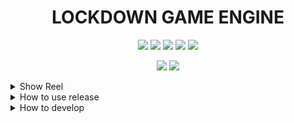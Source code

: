 <h1 align='center'>
  LOCKDOWN GAME ENGINE
</h1>

<p align='center'>
  <img src="https://github.com/qualia91/lockdown_game_engine/workflows/Lockdown%20Game%20Engine/badge.svg"/>
  <img src="https://img.shields.io/badge/License-MIT-blue.svg"/>
  <img src="https://img.shields.io/github/release/qualia91/lockdown_game_engine.svg"/>
  <img src="https://img.shields.io/github/downloads/qualia91/lockdown_game_engine/total.svg"/>
  <img src="https://badgen.net/badge/Open%20Source%20%3F/Yes%21/blue?icon=github)](https://github.com/Naereen/badges/"/>
</p>

<p align='center'>
  <img src="https://img.shields.io/badge/Java-00ADD8?logo=java&logoColor=white" />
  <img src="https://img.shields.io/badge/Lua-00ADD8?logo=lua&logoColor=white" />
</p>

<details>
  <summary>Show Reel</summary>
  
  <p align='center'>
  <a href="https://www.youtube.com/channel/UCVmjxCnecANeiA-qFCO5DaA">
    <img src="https://img.shields.io/badge/SHOWREEL-%230077B5.svg?&style=for-the-badge&logo=youtube&logoColor=white" />       
  </a>&nbsp;&nbsp;
</p>


![Show Reel](images/titleScreen.png?raw=true)
![Infinite Terrain Generation](images/boidsStill.png?raw=true)
![Infinite Terrain Generation](images/instanceStill.png?raw=true)

</details>


<details>
  <summary>How to use release</summary>
  
The release is a runnable jar file that takes in one input, a lua file to be run.

A framework example is provided in:

git clone https://github.com/qualia91/com.boc_dev.lge_lua_front_end

The file in this repo called game_scene.lua is the one that can be provided as a command line input, like:

```
java -jar .\lockdown_game_engine-1.0.0.jar <PATH_TO_REPO>/com.boc_dev.lge_lua_front_end/game_scene.lua
```

<h1 align='center'>Game Model</h1>
<details><summary>Components</summary>
<h2>ParticleSpring (Not Renderable)</h2>
<p><b>Description:</b> </i></p>
<p><b>Class:</b> com.boc_dev.lge_model.generated.components.ParticleSpring.java</p>
<p><b>Fields:</b></p>
<ol><li><p>dampingConstant (<i>float</i>): </p></li><li><p>springConstant (<i>float</i>): </p></li><li><p>restLength (<i>float</i>): </p></li></ol>
<h2>Pickable (Renderable)</h2>
<p><b>Description:</b> </i></p>
<p><b>Class:</b> com.boc_dev.lge_model.generated.components.Pickable.java</p>
<p><b>Fields:</b></p>
<ol><li><p>active (<i>boolean</i>): </p></li></ol>
<h2>List (Not Renderable)</h2>
<p><b>Description:</b> </i></p>
<p><b>Class:</b> com.boc_dev.lge_model.generated.components.List.java</p>
<p><b>Fields:</b></p>
<ol><li><p>spacerZ (<i>float</i>): space each object is from the next one in the z axis</p></li><li><p>indentZ (<i>float</i>): indent of a sub list in the z axis</p></li><li><p>spacerY (<i>float</i>): space each object is from the next one in the y axis</p></li><li><p>indentY (<i>float</i>): indent of a sub list in the y axis</p></li></ol>
<h2>Button (Not Renderable)</h2>
<p><b>Description:</b> </i></p>
<p><b>Class:</b> com.boc_dev.lge_model.generated.components.Button.java</p>
<p><b>Fields:</b></p>
<ol><li><p>functionName (<i>String</i>): this will be the name of what function is activated when this button is pressed</p></li><li><p>active (<i>boolean</i>): </p></li></ol>
<h2>Timer (Not Renderable)</h2>
<p><b>Description:</b> </i></p>
<p><b>Class:</b> com.boc_dev.lge_model.generated.components.Timer.java</p>
<p><b>Fields:</b></p>
<ol><li><p>active (<i>boolean</i>): </p></li><li><p>timeoutFlag (<i>boolean</i>): </p></li><li><p>functionName (<i>String</i>): this will be the name of what function is ativated when this timer runs out</p></li><li><p>timeoutLength (<i>long</i>): </p></li><li><p>repeate (<i>boolean</i>): </p></li><li><p>startFrame (<i>long</i>): </p></li></ol>
<h2>MarchingCubeGeneration (Not Renderable)</h2>
<p><b>Description:</b> </i></p>
<p><b>Class:</b> com.boc_dev.lge_model.generated.components.MarchingCubeGeneration.java</p>
<p><b>Fields:</b></p>
<ol><li><p>materialID (<i>UUID</i>): </p></li><li><p>chunkSize (<i>int</i>): </p></li><li><p>generationRange (<i>int</i>): </p></li></ol>
<h2>SelectedItems (Not Renderable)</h2>
<p><b>Description:</b> </i></p>
<p><b>Class:</b> com.boc_dev.lge_model.generated.components.SelectedItems.java</p>
<p><b>Fields:</b></p>
<ol><li><p>pickingHappened (<i>boolean</i>): Flag to tell selection system that a picking event occured and selection needs to clear and update</p></li></ol>
<h2>Mesh (Renderable)</h2>
<p><b>Description:</b> </i></p>
<p><b>Class:</b> com.boc_dev.lge_model.generated.components.Mesh.java</p>
<p><b>Fields:</b></p>
<ol><li><p>vertexPositions (<i>com.boc_dev.maths.objects.vector.Vec3f[]</i>): </p></li><li><p>materialID (<i>UUID</i>): </p></li><li><p>index (<i>com.boc_dev.maths.objects.vector.Vec3i</i>): </p></li></ol>
<h2>TerrainGeneration (Not Renderable)</h2>
<p><b>Description:</b> </i></p>
<p><b>Class:</b> com.boc_dev.lge_model.generated.components.TerrainGeneration.java</p>
<p><b>Fields:</b></p>
<ol><li><p>octaves (<i>int</i>): </p></li><li><p>segmentSize (<i>int</i>): </p></li><li><p>lacunarity (<i>float</i>): </p></li><li><p>materialID (<i>UUID</i>): </p></li><li><p>amplitude (<i>int</i>): </p></li><li><p>chunkSize (<i>int</i>): </p></li><li><p>cellSpace (<i>int</i>): </p></li><li><p>generationRange (<i>int</i>): </p></li></ol>
<h2>Light (Renderable)</h2>
<p><b>Description:</b> Component that gets affected by the rigid body system. It must be under a transform, and thats the one that gets transformed.</i></p>
<p><b>Class:</b> com.boc_dev.lge_model.generated.components.Light.java</p>
<p><b>Fields:</b></p>
<ol><li><p>attenuationExponent (<i>float</i>): </p></li><li><p>coneAngle (<i>float</i>): </p></li><li><p>attenuationLinear (<i>float</i>): </p></li><li><p>attenuationConstant (<i>float</i>): </p></li><li><p>colour (<i>com.boc_dev.maths.objects.vector.Vec3f</i>): </p></li><li><p>lightingType (<i>LightingType</i>): light type</p></li><li><p>direction (<i>com.boc_dev.maths.objects.vector.Vec3f</i>): </p></li><li><p>intensity (<i>float</i>): </p></li></ol>
<h2>NormalMap (Renderable)</h2>
<p><b>Description:</b> </i></p>
<p><b>Class:</b> com.boc_dev.lge_model.generated.components.NormalMap.java</p>
<p><b>Fields:</b></p>
<ol><li><p>path (<i>String</i>): </p></li></ol>
<h2>Collision (Not Renderable)</h2>
<p><b>Description:</b> </i></p>
<p><b>Class:</b> com.boc_dev.lge_model.generated.components.Collision.java</p>
<p><b>Fields:</b></p>
<ol><li><p>collisionRestitution (<i>float</i>): </p></li></ol>
<h2>Transform (Not Renderable)</h2>
<p><b>Description:</b> Transform of an object. Will affect the objects underneath it.</i></p>
<p><b>Class:</b> com.boc_dev.lge_model.generated.components.Transform.java</p>
<p><b>Fields:</b></p>
<ol><li><p>scale (<i>com.boc_dev.maths.objects.vector.Vec3f</i>): scale component of transform</p></li><li><p>position (<i>com.boc_dev.maths.objects.vector.Vec3f</i>): positon component of transform</p></li><li><p>rotation (<i>com.boc_dev.maths.objects.QuaternionF</i>): rotation component of transform</p></li></ol>
<h2>ViscousDrag (Not Renderable)</h2>
<p><b>Description:</b> </i></p>
<p><b>Class:</b> com.boc_dev.lge_model.generated.components.ViscousDrag.java</p>
<p><b>Fields:</b></p>
<ol><li><p>coefficientOfDrag (<i>float</i>): </p></li></ol>
<h2>RigidBody (Not Renderable)</h2>
<p><b>Description:</b> Component that gets affected by the rigid body system. It must be under a transform, and thats the one that gets transformed.</i></p>
<p><b>Class:</b> com.boc_dev.lge_model.generated.components.RigidBody.java</p>
<p><b>Fields:</b></p>
<ol><li><p>mass (<i>double</i>): Mass in kg's of entity.</p></li><li><p>linearMomentum (<i>com.boc_dev.maths.objects.vector.Vec3d</i>): linearMomentum of entity.</p></li><li><p>rigidBodyType (<i>RigidBodyObjectType</i>): Type of rigid body.</p></li><li><p>angularMomentum (<i>com.boc_dev.maths.objects.vector.Vec3d</i>): angularMomentum of entity</p></li><li><p>dimensions (<i>com.boc_dev.maths.objects.vector.Vec3d</i>): Dimensions of entity.</p></li></ol>
<h2>Texture (Renderable)</h2>
<p><b>Description:</b> </i></p>
<p><b>Class:</b> com.boc_dev.lge_model.generated.components.Texture.java</p>
<p><b>Fields:</b></p>
<ol><li><p>path (<i>String</i>): </p></li></ol>
<h2>SkyBox (Renderable)</h2>
<p><b>Description:</b> Skybox used in scene.</i></p>
<p><b>Class:</b> com.boc_dev.lge_model.generated.components.SkyBox.java</p>
<p><b>Fields:</b></p>
<ol><li><p>skyboxType (<i>SkyboxType</i>): Type of geometry used to make sykbox. Can be CUBE or SPHERE</p></li><li><p>distance (<i>float</i>): Distance the skybox is rendered at</p></li><li><p>texture (<i>String</i>): Texture of the skybox</p></li></ol>
<h2>Controllable (Not Renderable)</h2>
<p><b>Description:</b> Object that enables user control to a transform it is under.</i></p>
<p><b>Class:</b> com.boc_dev.lge_model.generated.components.Controllable.java</p>
<p><b>Fields:</b></p>
<ol><li><p>sensitivity (<i>float</i>): rotation speed</p></li><li><p>enableLook (<i>boolean</i>): Can rotate object</p></li><li><p>speed (<i>float</i>): translate speed</p></li><li><p>enableMove (<i>boolean</i>): Can translate object</p></li></ol>
<h2>Script (Not Renderable)</h2>
<p><b>Description:</b> </i></p>
<p><b>Class:</b> com.boc_dev.lge_model.generated.components.Script.java</p>
<p><b>Fields:</b></p>
<ol><li><p>script (<i>String</i>): Lua Script file. This is searched for within </p></li></ol>
<h2>ParticleBody (Not Renderable)</h2>
<p><b>Description:</b> </i></p>
<p><b>Class:</b> com.boc_dev.lge_model.generated.components.ParticleBody.java</p>
<p><b>Fields:</b></p>
<ol><li><p>mass (<i>float</i>): </p></li><li><p>velocity (<i>com.boc_dev.maths.objects.vector.Vec3d</i>): </p></li></ol>
<h2>TerrainChunk (Renderable)</h2>
<p><b>Description:</b> </i></p>
<p><b>Class:</b> com.boc_dev.lge_model.generated.components.TerrainChunk.java</p>
<p><b>Fields:</b></p>
<ol><li><p>materialID (<i>UUID</i>): </p></li><li><p>origin (<i>com.boc_dev.maths.objects.vector.Vec3f</i>): </p></li><li><p>grid (<i>float[][]</i>): </p></li><li><p>cellSpace (<i>double</i>): </p></li><li><p>index (<i>com.boc_dev.maths.objects.vector.Vec2i</i>): </p></li></ol>
<h2>Selectable (Not Renderable)</h2>
<p><b>Description:</b> </i></p>
<p><b>Class:</b> com.boc_dev.lge_model.generated.components.Selectable.java</p>
<p><b>Fields:</b></p>
<ol><li><p>selectedMaterialUUID (<i>UUID</i>): </p></li><li><p>selected (<i>boolean</i>): </p></li><li><p>unselectedMaterialUUID (<i>UUID</i>): </p></li></ol>
<h2>WaterGeneration (Not Renderable)</h2>
<p><b>Description:</b> </i></p>
<p><b>Class:</b> com.boc_dev.lge_model.generated.components.WaterGeneration.java</p>
<p><b>Fields:</b></p>
<ol><li><p>chunkSize (<i>int</i>): </p></li><li><p>cellSpace (<i>int</i>): </p></li><li><p>height (<i>int</i>): </p></li></ol>
<h2>Impulse (Not Renderable)</h2>
<p><b>Description:</b> Impulse given from player.</i></p>
<p><b>Class:</b> com.boc_dev.lge_model.generated.components.Impulse.java</p>
<p><b>Fields:</b></p>
<ol><li><p>linearVelocityImpulse (<i>com.boc_dev.maths.objects.vector.Vec3d</i>): linear velocity impulse of entity</p></li><li><p>angularVelocityImpulse (<i>com.boc_dev.maths.objects.vector.Vec3d</i>): angular velocity impulse of entity</p></li></ol>
<h2>Camera (Renderable)</h2>
<p><b>Description:</b> </i></p>
<p><b>Class:</b> com.boc_dev.lge_model.generated.components.Camera.java</p>
<p><b>Fields:</b></p>
<ol><li><p>width (<i>int</i>): </p></li><li><p>cameraObjectType (<i>CameraObjectType</i>): </p></li><li><p>far (<i>float</i>): </p></li><li><p>near (<i>float</i>): </p></li><li><p>CameraProjectionType (<i>CameraProjectionType</i>): </p></li><li><p>height (<i>int</i>): </p></li><li><p>fov (<i>float</i>): </p></li></ol>
<h2>Geometry (Renderable)</h2>
<p><b>Description:</b> </i></p>
<p><b>Class:</b> com.boc_dev.lge_model.generated.components.Geometry.java</p>
<p><b>Fields:</b></p>
<ol><li><p>localTransformation (<i>com.boc_dev.maths.objects.matrix.Matrix4f</i>): </p></li><li><p>material (<i>UUID</i>): </p></li><li><p>modelFile (<i>String</i>): </p></li></ol>
<h2>WaterChunk (Renderable)</h2>
<p><b>Description:</b> </i></p>
<p><b>Class:</b> com.boc_dev.lge_model.generated.components.WaterChunk.java</p>
<p><b>Fields:</b></p>
<ol><li><p>cellSpace (<i>int</i>): </p></li><li><p>grid (<i>float[][]</i>): </p></li></ol>
<h2>ImpulseControllable (Not Renderable)</h2>
<p><b>Description:</b> Object that enables user control to a transform it is under via linear and angular momentum impulses.</i></p>
<p><b>Class:</b> com.boc_dev.lge_model.generated.components.ImpulseControllable.java</p>
<p><b>Fields:</b></p>
<ol><li><p>angularSpeed (<i>float</i>): Rotation speed.</p></li><li><p>enableRotate (<i>boolean</i>): Can rotate object.</p></li><li><p>linearSpeed (<i>float</i>): Translate speed.</p></li><li><p>enableMove (<i>boolean</i>): Can translate object.</p></li></ol>
<h2>Gravity (Not Renderable)</h2>
<p><b>Description:</b> Component to enable gravity on transform object above.</i></p>
<p><b>Class:</b> com.boc_dev.lge_model.generated.components.Gravity.java</p>
<p><b>Fields:</b></p>
<ol><li><p>simple (<i>boolean</i>): If simple gravity is true, each object is accelerated towards negative z axis. If false, it uses universal law of gravitation</p></li><li><p>G (<i>float</i>): Gravitational</p></li></ol>
<h2>Material (Renderable)</h2>
<p><b>Description:</b> </i></p>
<p><b>Class:</b> com.boc_dev.lge_model.generated.components.Material.java</p>
<p><b>Fields:</b></p>
<ol><li><p>specularColour (<i>com.boc_dev.maths.objects.vector.Vec3f</i>): </p></li><li><p>diffuseColour (<i>com.boc_dev.maths.objects.vector.Vec3f</i>): </p></li><li><p>reflectance (<i>float</i>): </p></li><li><p>shininess (<i>float</i>): </p></li></ol>
<h2>Boid (Not Renderable)</h2>
<p><b>Description:</b> </i></p>
<p><b>Class:</b> com.boc_dev.lge_model.generated.components.Boid.java</p>
<p><b>Fields:</b></p>
<ol><li><p>velocity (<i>com.boc_dev.maths.objects.vector.Vec3f</i>): </p></li><li><p>minSpeed (<i>float</i>): </p></li><li><p>lengthAwayGroupSquared (<i>float</i>): </p></li><li><p>lengthAwayMinSquared (<i>float</i>): </p></li><li><p>antiCollideScale (<i>float</i>): </p></li><li><p>perceivedCenterScale (<i>float</i>): </p></li><li><p>velocityMatchScale (<i>float</i>): </p></li><li><p>boundScale (<i>float</i>): </p></li><li><p>speed (<i>float</i>): </p></li><li><p>radius (<i>float</i>): </p></li><li><p>goal (<i>com.boc_dev.maths.objects.vector.Vec3f</i>): </p></li></ol>
<h2>Text (Renderable)</h2>
<p><b>Description:</b> </i></p>
<p><b>Class:</b> com.boc_dev.lge_model.generated.components.Text.java</p>
<p><b>Fields:</b></p>
<ol><li><p>fontAlignment (<i>FontAlignment</i>): </p></li><li><p>fontSize (<i>float</i>): </p></li><li><p>fontName (<i>String</i>): </p></li><li><p>text (<i>String</i>): </p></li></ol>
</details>
<details><summary>Enumerations</summary><h2>SkyboxType</h2><p><b>Description:</b> Type of object used for the skybox.</i></p>
<p><b>Class:</b> com.boc_dev.lge_model.generated.enums.SkyboxType.java</p>
<p><b>Values:</b></p>
<ol><p><li>SPHERE</li><li>CUBE</li></ol><h2>RigidBodyObjectType</h2><p><b>Description:</b> Type of rigid body created, used in rigid body sim to generate the moment of inertia tensor.</i></p>
<p><b>Class:</b> com.boc_dev.lge_model.generated.enums.RigidBodyObjectType.java</p>
<p><b>Values:</b></p>
<ol><p><li>CUBOID</li><li>SPHERE</li><li>SPHERE_INNER</li><li>NONE</li></ol><h2>CameraObjectType</h2><p><b>Description:</b> Camera type. Primary is the one used as the main camera. FBO is a secondary camera that can be used to create textures to be rendered to an object.</i></p>
<p><b>Class:</b> com.boc_dev.lge_model.generated.enums.CameraObjectType.java</p>
<p><b>Values:</b></p>
<ol><p><li>PRIMARY</li><li>FBO</li></ol><h2>CameraProjectionType</h2><p><b>Description:</b> Type of projection matrix used for camera. Perspective produces a normal 3D camera view, orthographic produces a 2D view.</i></p>
<p><b>Class:</b> com.boc_dev.lge_model.generated.enums.CameraProjectionType.java</p>
<p><b>Values:</b></p>
<ol><p><li>PERSPECTIVE</li><li>ORTHOGRAPHIC</li></ol><h2>Orientation</h2><p><b>Description:</b> Direction in which a list positions the objects within it.</i></p>
<p><b>Class:</b> com.boc_dev.lge_model.generated.enums.Orientation.java</p>
<p><b>Values:</b></p>
<ol><p><li>HORIZONTAL</li><li>VERTICLE</li></ol><h2>LightingType</h2><p><b>Description:</b> Type of light create in the graphics engine.</i></p>
<p><b>Class:</b> com.boc_dev.lge_model.generated.enums.LightingType.java</p>
<p><b>Values:</b></p>
<ol><p><li>POINT</li><li>SPOT</li><li>DIRECTIONAL</li></ol><h2>FontAlignment</h2><p><b>Description:</b> Used to set allignment of text.</i></p>
<p><b>Class:</b> com.boc_dev.lge_model.generated.enums.FontAlignment.java</p>
<p><b>Values:</b></p>
<ol><p><li>BEGIN</li><li>END</li><li>CENTER</li></ol><h2>CollisionShape</h2><p><b>Description:</b> Shape used to define how it responds to a collision with another collision shape.</i></p>
<p><b>Class:</b> com.boc_dev.lge_model.generated.enums.CollisionShape.java</p>
<p><b>Values:</b></p>
<ol><p><li>SPEHER</li><li>CUBOID</li></ol></details>

  
</details>

<details>
  <summary>How to develop</summary>
  
<h2>Dependancies</h2>
You will need all the following repo's to get the game engine working:

com.nick.wood.game_engine.core: https://github.com/Qualia91/com.boc_dev.lge_core

com.nick.wood.game_engine.event_bus: https://github.com/Qualia91/com.boc_dev.event_bus

com.nick.wood.game_engine.examples: https://github.com/Qualia91/com.boc_dev.lge_examples

com.nick.wood.game_engine.gcs_model: https://github.com/Qualia91/com.boc_dev.lge_model

com.nick.wood.game_engine.systems: https://github.com/Qualia91/com.boc_dev.lge_systems

com.nick.wood.lge_scripting: https://github.com/Qualia91/com.boc_dev.lge_scripting

com.nick.wood.graphics_library: https://github.com/Qualia91/com.boc_dev.graphics_library

com.nick.wood.maths: https://github.com/Qualia91/com.boc_dev.maths

com.nick.wood.physics_library: https://github.com/Qualia91/com.boc_dev.physics_library

com.nick.wood.lge_scripts: https://github.com/Qualia91/com.boc_dev.lge_scripts

com.nick.wood.lge_lua_front_end: https://github.com/Qualia91/com.boc_dev.lge_lua_front_end

game_engine_build: https://github.com/Qualia91/lockdown_game_engine

<h2>Clone Script</h2>
Clone script below should do the trick:

git clone https://github.com/qualia91/com.boc_dev.lge_core

git clone https://github.com/qualia91/com.boc_dev.event_bus

git clone https://github.com/qualia91/com.boc_dev.lge_examples

git clone https://github.com/qualia91/com.boc_dev.lge_model

git clone https://github.com/qualia91/com.boc_dev.lge_systems

git clone https://github.com/qualia91/com.boc_dev.lge_scripting

git clone https://github.com/qualia91/com.boc_dev.graphics_library

git clone https://github.com/qualia91/com.boc_dev.maths

git clone https://github.com/qualia91/com.boc_dev.physics_library

git clone https://github.com/qualia91/lockdown_game_engine

git clone https://github.com/qualia91/com.boc_dev.lge_scripts

git clone https://github.com/qualia91/com.boc_dev.lge_lua_front_end

then you will need to navigate to com.boc_dev.lge_model\def and run generation.lua in lua to generate the java classes that define the model. 

Lua Scripting Update:
Due to the maven dist of lua not being compatible with java modules, i have included a module ready dist of lua in  com.boc_dev.lge_scripting/lib.
To add this to your local maven repo, simple double click the maven_repo_builder.cmd file in that dir.

Then look to com.boc_dev.lge_examples for how to use it!

If you are using IDEA with this game engine, you may struggle with it not finding some dll's. this seems to be a bug with idea and maven, and i have no idea how to fix it other than downloading the necessary dlls from the lwjgl website and putting them in AppData\Local\Temp\lwjgl\3.2.3-build-13

If anyone knows more about this, please let me know!
  
</details>



